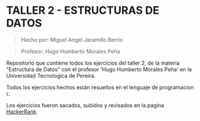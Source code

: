 # TALLER 2 - ESTRUCTURAS DE DATOS

> Hecho por: Miguel Angel Jaramillo Berrio

>Profesor: Hugo Humberto Morales Peña

Repositorio que contiene todos los ejercicios del taller 2, de la materia "Estructura de Datos" con el profesor 'Hugo Humberto Morales Peña' en la Universidad Tecnologica de Pereira.

Todos los ejercicios hechos están resueltos en el lenguaje de programacion `C`.

Los ejercicios fueron sacados, subidos y revisados en la pagina [HackerRank](https://www.hackerrank.com/).